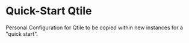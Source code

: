 # Quick-Start Qtile

Personal Configuration for Qtile to be copied within new instances for a "quick start".
